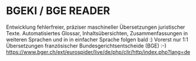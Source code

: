  # BGEKI / BGE READER

Entwicklung fehlerfreier, präziser maschineller Übersetzungen juristischer Texte. 
Automatisiertes Glossar, Inhaltsübersichten, Zusammenfassungen in weiteren Sprachen und in in einfacher Sprache folgen bald :) 
Vorerst nur 1:1 Übersetzungen französischer Bundesgerichtsentscheide (BGE) :-)
https://www.bger.ch/ext/eurospider/live/de/php/clir/http/index.php?lang=de



